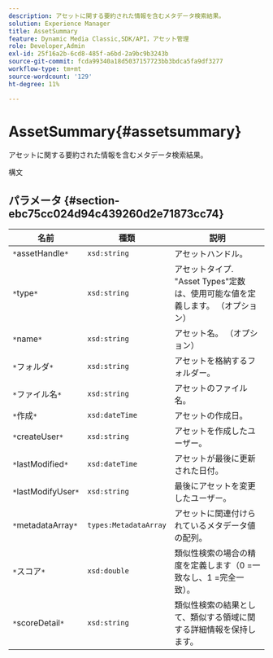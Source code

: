 ```yaml
---
description: アセットに関する要約された情報を含むメタデータ検索結果。
solution: Experience Manager
title: AssetSummary
feature: Dynamic Media Classic,SDK/API，アセット管理
role: Developer,Admin
exl-id: 25f16a2b-6cd8-485f-a6bd-2a9bc9b3243b
source-git-commit: fcda99340a18d5037157723bb3bdca5fa9df3277
workflow-type: tm+mt
source-wordcount: '129'
ht-degree: 11%

---
```


# AssetSummary{#assetsummary}

アセットに関する要約された情報を含むメタデータ検索結果。

構文

## パラメータ {#section-ebc75cc024d94c439260d2e71873cc74}

| 名前 | 種類 | 説明 |
|---|---|---|
| `*`assetHandle`*` | `xsd:string` | アセットハンドル。 |
| `*`type`*` | `xsd:string` | アセットタイプ. &quot;Asset Types&quot;定数は、使用可能な値を定義します。 （オプション） |
| `*`name`*` | `xsd:string` | アセット名。 （オプション） |
| `*`フォルダ`*` | `xsd:string` | アセットを格納するフォルダー。 |
| `*`ファイル名`*` | `xsd:string` | アセットのファイル名。 |
| `*`作成`*` | `xsd:dateTime` | アセットの作成日。 |
| `*`createUser`*` | `xsd:string` | アセットを作成したユーザー。 |
| `*`lastModified`*` | `xsd:dateTime` | アセットが最後に更新された日付。 |
| `*`lastModifyUser`*` | `xsd:string` | 最後にアセットを変更したユーザー。 |
| `*`metadataArray`*` | `types:MetadataArray` | アセットに関連付けられているメタデータ値の配列。 |
| `*`スコア`*` | `xsd:double` | 類似性検索の場合の精度を定義します（0 =一致なし、1 =完全一致）。 |
| `*`scoreDetail`*` | `xsd:string` | 類似性検索の結果として、類似する領域に関する詳細情報を保持します。 |
